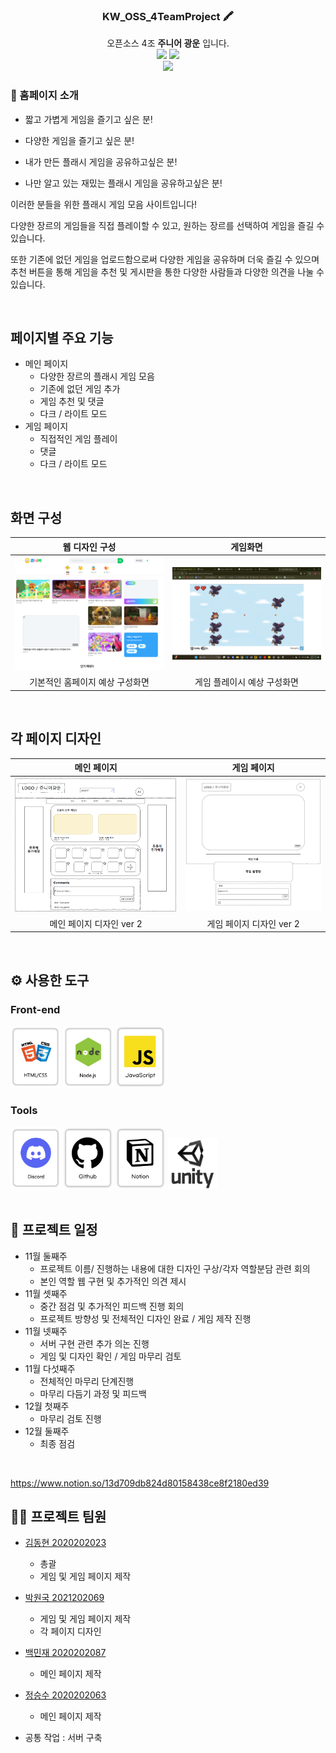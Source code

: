 <div align="center">


### KW_OSS_4TeamProject 🖍️
 오픈소스 4조 **주니어 광운** 입니다.
 <br/>
[<img src="https://img.shields.io/badge/-readme.md-important?style=flat&logo=google-chrome&logoColor=white" />]() [<img src="https://img.shields.io/badge/-tech blog-blue?style=flat&logo=google-chrome&logoColor=white" />]()
<br/> 
[<img src="https://img.shields.io/badge/프로젝트 기간-2022.10.29~2022.12.17-fab2ac?style=flat&logo=&logoColor=white" />]()

</div> 

### 📝 홈페이지 소개
- 짧고 가볍게 게임을 즐기고 싶은 분!

- 다양한 게임을 즐기고 싶은 분!

- 내가 만든 플래시 게임을 공유하고싶은 분!

- 나만 알고 있는 재밌는 플래시 게임을 공유하고싶은 분!

이러한 분들을 위한 플래시 게임 모음 사이트입니다!

다양한 장르의 게임들을 직접 플레이할 수 있고, 원하는 장르를 선택하여 게임을 즐길 수 있습니다.

또한 기존에 없던 게임을 업로드함으로써 다양한 게임을 공유하며 더욱 즐길 수 있으며 추천 버튼을 통해 게임을 추천 및 게시판을 통한 다양한 사람들과 
다양한 의견을 나눌 수 있습니다.

<br />

## 페이지별 주요 기능
- 메인 페이지
  - 다양한 장르의 플래시 게임 모음
  - 기존에 없던 게임 추가
  - 게임 추천 및 댓글
  - 다크 / 라이트 모드
- 게임 페이지
  - 직접적인 게임 플레이
  - 댓글
  - 다크 / 라이트 모드

<br />

## 화면 구성
|웹 디자인 구성| 게임화면 |
|:---:| :---: |
|<img src="./ReadMeFile/WebScreen.png" width="300"/>|<img src="./ReadMeFile/GameScreen.png" width="300"/>|
|기본적인 홈페이지 예상 구성화면|게임 플레이시 예상 구성화면|

<br />

## 각 페이지 디자인
| 메인 페이지 | 게임 페이지 |
|:---:| :---: |
|<img src="./ReadMeFile/MainPage.png" width="300"/>|<img src="./ReadMeFile/GamePage.png" width="250"/>|
|메인 페이지 디자인 ver 2|게임 페이지 디자인 ver 2|

<br />

## ⚙ 사용한 도구
### Front-end
<div>
<img src="./ReadMeFile/HTMLCSS.png" width="80">
<img src="./ReadMeFile/NodeJS.png" width="80">
<img src="./ReadMeFile/JavaScript.png" width="80">
</div>


### Tools
<div>
<img src="./ReadMeFile/Discord.png" width="80">
<img src="./ReadMeFile/Github.png" width="80">
<img src="./ReadMeFile/Notion.png" width="80">
<img src="./ReadMeFile/unity.png" width="80">
</div>

<br />

## 🤔 프로젝트 일정
- 11월 둘째주
    - 프로젝트 이름/ 진행하는 내용에 대한 디자인 구상/각자 역할분담 관련 회의
    - 본인 역할 웹 구현 및 추가적인 의견 제시
- 11월 셋째주
    - 중간 점검 및 추가적인 피드백 진행 회의
    - 프로젝트 방향성 및 전체적인 디자인 완료 / 게임 제작 진행
- 11월 넷째주
    - 서버 구현 관련 추가 의논 진행
    - 게임 및 디자인 확인  / 게임 마무리 검토
- 11월 다섯째주
    - 전체적인 마무리 단계진행
    - 마무리 다듬기 과정 및 피드백
- 12월 첫째주
    - 마무리 검토 진행
- 12월 둘째주
    - 최종 점검
<br />

https://www.notion.so/13d709db824d80158438ce8f2180ed39

## 💁‍♂️ 프로젝트 팀원
- [김동현 2020202023](https://github.com/ehdgus3130)
    - 총괄
    - 게임 및 게임 페이지 제작
- [박원국 2021202069](https://github.com/parkwonkuku)
    - 게임 및 게임 페이지 제작
    - 각 페이지 디자인
- [백민재 2020202087](https://github.com/akswo)
    - 메인 페이지 제작
- [정승수 2020202063](https://github.com/Chungss84)
    - 메인 페이지 제작

- 공통 작업 : 서버 구축

